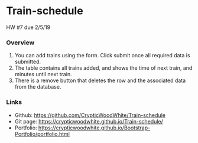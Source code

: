 # Train-schedule
HW #7 due 2/5/19

### Overview

1. You can add trains using the form. Click submit once all required data is submitted.
2. The table contains all trains added, and shows the time of next train, and minutes until next train.
3. There is a remove button that deletes the row and the associated data from the database.

### Links
* Github: https://github.com/CrypticWoodWhite/Train-schedule
* Git page: https://crypticwoodwhite.github.io/Train-schedule/
* Portfolio: https://crypticwoodwhite.github.io/Bootstrap-Portfolio/portfolio.html
